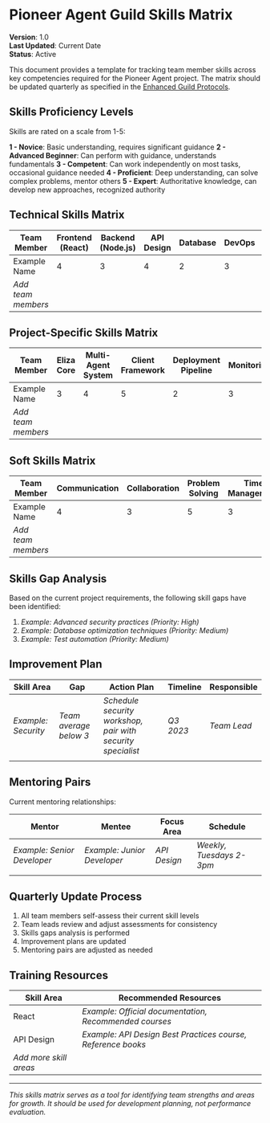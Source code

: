 # Pioneer Agent Guild Skills Matrix

**Version**: 1.0  
**Last Updated**: Current Date  
**Status**: Active  

This document provides a template for tracking team member skills across key competencies required for the Pioneer Agent project. The matrix should be updated quarterly as specified in the [Enhanced Guild Protocols](./enhanced-guild-protocols.md).

## Skills Proficiency Levels

Skills are rated on a scale from 1-5:

**1 - Novice**: Basic understanding, requires significant guidance
**2 - Advanced Beginner**: Can perform with guidance, understands fundamentals
**3 - Competent**: Can work independently on most tasks, occasional guidance needed
**4 - Proficient**: Deep understanding, can solve complex problems, mentor others
**5 - Expert**: Authoritative knowledge, can develop new approaches, recognized authority

## Technical Skills Matrix

| Team Member | Frontend (React) | Backend (Node.js) | API Design | Database | DevOps | Testing | Security |
|-------------|-----------------|-------------------|------------|----------|--------|---------|----------|
| Example Name | 4 | 3 | 4 | 2 | 3 | 3 | 2 |
| *Add team members* | | | | | | | |

## Project-Specific Skills Matrix

| Team Member | Eliza Core | Multi-Agent System | Client Framework | Deployment Pipeline | Monitoring | Documentation |
|-------------|------------|-------------------|------------------|---------------------|------------|---------------|
| Example Name | 3 | 4 | 5 | 2 | 3 | 4 |
| *Add team members* | | | | | | |

## Soft Skills Matrix

| Team Member | Communication | Collaboration | Problem Solving | Time Management | Leadership | Mentoring |
|-------------|--------------|--------------|-----------------|-----------------|------------|-----------|
| Example Name | 4 | 3 | 5 | 3 | 3 | 4 |
| *Add team members* | | | | | | |

## Skills Gap Analysis

Based on the current project requirements, the following skill gaps have been identified:

1. *Example: Advanced security practices (Priority: High)*
2. *Example: Database optimization techniques (Priority: Medium)*
3. *Example: Test automation (Priority: Medium)*

## Improvement Plan

| Skill Area | Gap | Action Plan | Timeline | Responsible |
|------------|-----|-------------|----------|-------------|
| *Example: Security* | *Team average below 3* | *Schedule security workshop, pair with security specialist* | *Q3 2023* | *Team Lead* |
| | | | | |

## Mentoring Pairs

Current mentoring relationships:

| Mentor | Mentee | Focus Area | Schedule |
|--------|--------|------------|----------|
| *Example: Senior Developer* | *Example: Junior Developer* | *API Design* | *Weekly, Tuesdays 2-3pm* |
| | | | |

## Quarterly Update Process

1. All team members self-assess their current skill levels
2. Team leads review and adjust assessments for consistency
3. Skills gaps analysis is performed
4. Improvement plans are updated
5. Mentoring pairs are adjusted as needed

## Training Resources

| Skill Area | Recommended Resources |
|------------|----------------------|
| React | *Example: Official documentation, Recommended courses* |
| API Design | *Example: API Design Best Practices course, Reference books* |
| *Add more skill areas* | |

---

*This skills matrix serves as a tool for identifying team strengths and areas for growth. It should be used for development planning, not performance evaluation.* 
